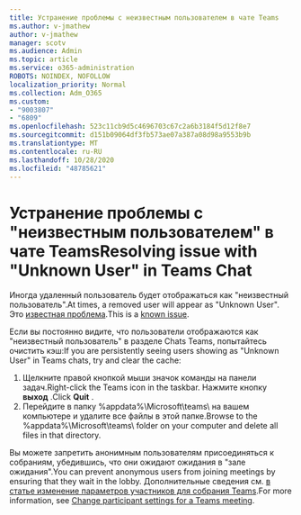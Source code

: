 ```yaml
---
title: Устранение проблемы с неизвестным пользователем в чате Teams
ms.author: v-jmathew
author: v-jmathew
manager: scotv
ms.audience: Admin
ms.topic: article
ms.service: o365-administration
ROBOTS: NOINDEX, NOFOLLOW
localization_priority: Normal
ms.collection: Adm_O365
ms.custom:
- "9003807"
- "6809"
ms.openlocfilehash: 523c11cb9d5c4696703c67c2a6b3184f5d12f8e7
ms.sourcegitcommit: d151b09064df3fb573ae07a387a08d98a9553b9b
ms.translationtype: MT
ms.contentlocale: ru-RU
ms.lasthandoff: 10/28/2020
ms.locfileid: "48785621"
---
```

# <a name="resolving-issue-with-unknown-user-in-teams-chat"></a><span data-ttu-id="029af-102">Устранение проблемы с "неизвестным пользователем" в чате Teams</span><span class="sxs-lookup"><span data-stu-id="029af-102">Resolving issue with "Unknown User" in Teams Chat</span></span>

<span data-ttu-id="029af-103">Иногда удаленный пользователь будет отображаться как "неизвестный пользователь".</span><span class="sxs-lookup"><span data-stu-id="029af-103">At times, a removed user will appear as "Unknown User".</span></span> <span data-ttu-id="029af-104">Это [известная проблема](https://docs.microsoft.com/microsoftteams/troubleshoot/known-issues/removed-user-appears-as-unknown).</span><span class="sxs-lookup"><span data-stu-id="029af-104">This is a [known issue](https://docs.microsoft.com/microsoftteams/troubleshoot/known-issues/removed-user-appears-as-unknown).</span></span>

<span data-ttu-id="029af-105">Если вы постоянно видите, что пользователи отображаются как "неизвестный пользователь" в разделе Chats Teams, попытайтесь очистить кэш:</span><span class="sxs-lookup"><span data-stu-id="029af-105">If you are persistently seeing users showing as "Unknown User" in Teams chats, try and clear the cache:</span></span>

1.  <span data-ttu-id="029af-106">Щелкните правой кнопкой мыши значок команды на панели задач.</span><span class="sxs-lookup"><span data-stu-id="029af-106">Right-click the Teams icon in the taskbar.</span></span> <span data-ttu-id="029af-107">Нажмите кнопку  **выход** .</span><span class="sxs-lookup"><span data-stu-id="029af-107">Click  **Quit** .</span></span>
2.  <span data-ttu-id="029af-108">Перейдите в папку %appdata%\Microsoft\teams\ на вашем компьютере и удалите все файлы в этой папке.</span><span class="sxs-lookup"><span data-stu-id="029af-108">Browse to the %appdata%\Microsoft\teams\ folder on your computer and delete all files in that directory.</span></span>

<span data-ttu-id="029af-109">Вы можете запретить анонимным пользователям присоединяться к собраниям, убедившись, что они ожидают ожидания в "зале ожидания".</span><span class="sxs-lookup"><span data-stu-id="029af-109">You can prevent anonymous users from joining meetings by ensuring that they wait in the lobby.</span></span> <span data-ttu-id="029af-110">Дополнительные сведения см. [в статье изменение параметров участников для собрания Teams](https://support.microsoft.com/office/change-participant-settings-for-a-teams-meeting-53261366-dbd5-45f9-aae9-a70e6354f88e).</span><span class="sxs-lookup"><span data-stu-id="029af-110">For more information, see [Change participant settings for a Teams meeting](https://support.microsoft.com/office/change-participant-settings-for-a-teams-meeting-53261366-dbd5-45f9-aae9-a70e6354f88e).</span></span>
